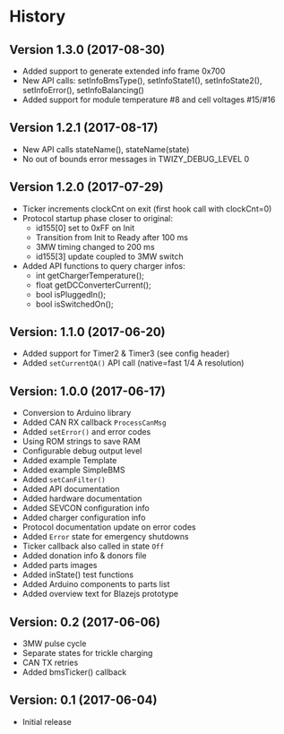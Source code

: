 # History

## Version 1.3.0 (2017-08-30)

- Added support to generate extended info frame 0x700
- New API calls: setInfoBmsType(), setInfoState1(), setInfoState2(), setInfoError(), setInfoBalancing()
- Added support for module temperature #8 and cell voltages #15/#16


## Version 1.2.1 (2017-08-17)

- New API calls stateName(), stateName(state)
- No out of bounds error messages in TWIZY_DEBUG_LEVEL 0


## Version 1.2.0 (2017-07-29)

- Ticker increments clockCnt on exit (first hook call with clockCnt=0)
- Protocol startup phase closer to original:
  - id155[0] set to 0xFF on Init
  - Transition from Init to Ready after 100 ms
  - 3MW timing changed to 200 ms
  - id155[3] update coupled to 3MW switch
- Added API functions to query charger infos:
  - int getChargerTemperature();
  - float getDCConverterCurrent();
  - bool isPluggedIn();
  - bool isSwitchedOn();


## Version: 1.1.0 (2017-06-20)

- Added support for Timer2 & Timer3 (see config header)
- Added `setCurrentQA()` API call (native=fast 1/4 A resolution)


## Version: 1.0.0 (2017-06-17)

- Conversion to Arduino library
- Added CAN RX callback `ProcessCanMsg`
- Added `setError()` and error codes
- Using ROM strings to save RAM
- Configurable debug output level
- Added example Template
- Added example SimpleBMS
- Added `setCanFilter()`
- Added API documentation
- Added hardware documentation
- Added SEVCON configuration info
- Added charger configuration info
- Protocol documentation update on error codes
- Added `Error` state for emergency shutdowns
- Ticker callback also called in state `Off`
- Added donation info & donors file
- Added parts images
- Added inState() test functions
- Added Arduino components to parts list
- Added overview text for Blazejs prototype


## Version: 0.2 (2017-06-06)

- 3MW pulse cycle
- Separate states for trickle charging
- CAN TX retries
- Added bmsTicker() callback


## Version: 0.1 (2017-06-04)

- Initial release


